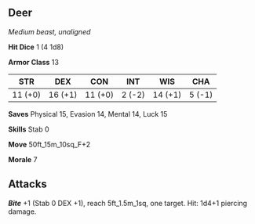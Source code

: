 ## Deer

*Medium beast, unaligned*

**Hit Dice** 1 (4 1d8)

**Armor Class** 13

| STR     | DEX     | CON     | INT     | WIS     | CHA     |
|---------|---------|---------|---------|---------|---------|
| 11 (+0) | 16 (+1) | 11 (+0) |  2 (-2) | 14 (+1) |  5 (-1) |

**Saves** Physical 15, Evasion 14, Mental 14, Luck 15

**Skills** Stab 0

**Move** 50ft\_15m\_10sq\_F+2

**Morale** 7

## Attacks

***Bite*** +1 (Stab 0 DEX +1), reach 5ft\_1.5m\_1sq, one target. Hit: 1d4+1 piercing damage.

